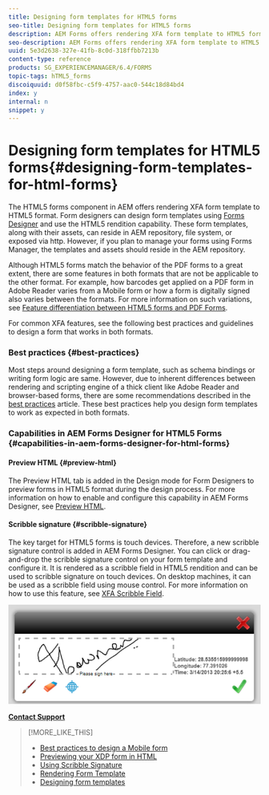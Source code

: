 ```yaml
---
title: Designing form templates for HTML5 forms
seo-title: Designing form templates for HTML5 forms
description: AEM Forms offers rendering XFA form template to HTML5 format. Form designers can design form templates using Designer and use the HTML5 rendition capability. 
seo-description: AEM Forms offers rendering XFA form template to HTML5 format. Form designers can design form templates using Designer and use the HTML5 rendition capability. 
uuid: 5e3d2638-327e-41fb-8c0d-318ffbb7213b
content-type: reference
products: SG_EXPERIENCEMANAGER/6.4/FORMS
topic-tags: hTML5_forms
discoiquuid: d0f58fbc-c5f9-4757-aac0-544c18d84bd4
index: y
internal: n
snippet: y
---
```


# Designing form templates for HTML5 forms{#designing-form-templates-for-html-forms}

The HTML5 forms component in AEM offers rendering XFA form template to HTML5 format. Form designers can design form templates using [Forms Designer](http://www.adobe.com/go/learn_aemforms_designer_63) and use the HTML5 rendition capability. These form templates, along with their assets, can reside in AEM repository, file system, or exposed via http. However, if you plan to manage your forms using Forms Manager, the templates and assets should reside in the AEM repository.

Although HTML5 forms match the behavior of the PDF forms to a great extent, there are some features in both formats that are not be applicable to the other format. For example, how barcodes get applied on a PDF form in Adobe Reader varies from a Mobile form or how a form is digitally signed also varies between the formats. For more information on such variations, see [Feature differentiation between HTML5 forms and PDF Forms](../../forms/using/feature-differentiation-html5-forms-pdf-forms.md).

For common XFA features, see the following best practices and guidelines to design a form that works in both formats.

### Best practices {#best-practices}

Most steps around designing a form template, such as schema bindings or writing form logic are same. However, due to inherent differences between rendering and scripting engine of a thick client like Adobe Reader and browser-based forms, there are some recommendations described in the [best practices](../../forms/using/best-practices-design-html5-forms.md) article. These best practices help you design form templates to work as expected in both formats.

### Capabilities in AEM Forms Designer for HTML5 Forms {#capabilities-in-aem-forms-designer-for-html-forms}

#### Preview HTML {#preview-html}

The Preview HTML tab is added in the Design mode for Form Designers to preview forms in HTML5 format during the design process. For more information on how to enable and configure this capability in AEM Forms Designer, see [Preview HTML](../../forms/using/preview-xdp-forms-html.md).

#### Scribble signature {#scribble-signature}

The key target for HTML5 forms is touch devices. Therefore, a new scribble signature control is added in AEM Forms Designer. You can click or drag-and-drop the scribble signature control on your form template and configure it. It is rendered as a scribble field in HTML5 rendition and can be used to scribble signature on touch devices. On desktop machines, it can be used as a scribble field using mouse control. For more information on how to use this feature, see [XFA Scribble Field](../../forms/using/scribble-signature.md).

![](assets/4.png)

[**Contact Support**](https://www.adobe.com/account/sign-in.supportportal.html)

>[!MORE_LIKE_THIS]
>
>* [Best practices to design a Mobile form](../../forms/using/best-practices-design-html5-forms.md)
>* [Previewing your XDP form in HTML](../../forms/using/preview-xdp-forms-html.md)
>* [Using Scribble Signature](../../forms/using/scribble-signature.md)
>* [Rendering Form Template](../../forms/using/rendering-form-template.md)
>* [Designing form templates](../../forms/using/designing-form-template.md)
